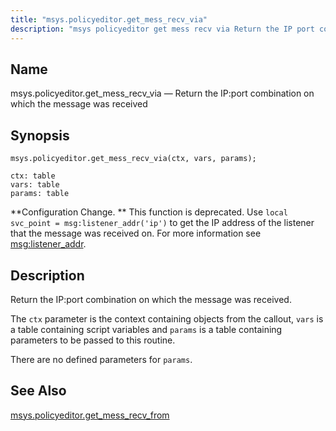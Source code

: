 ```yaml
---
title: "msys.policyeditor.get_mess_recv_via"
description: "msys policyeditor get mess recv via Return the IP port combination on which the message was received msys policyeditor get mess recv via ctx vars params Configuration Change This function is deprecated Use local svc point msg listener addr ip to get the IP address of the listener that the..."
---
```


<a name="lua.ref.msys.policyeditor.get_mess_recv_via"></a> 
## Name

msys.policyeditor.get_mess_recv_via — Return the IP:port combination on which the message was received

<a name="idp24910544"></a> 
## Synopsis

`msys.policyeditor.get_mess_recv_via(ctx, vars, params);`

```
ctx: table
vars: table
params: table
```

**Configuration Change. ** This function is deprecated. Use `local svc_point = msg:listener_addr('ip')` to get the IP address of the listener that the message was received on. For more information see [msg:listener_addr](/momentum/3/3-reference/3-reference-lua-ref-msg-listener-addr).

<a name="idp24915888"></a> 
## Description

Return the IP:port combination on which the message was received.

The `ctx` parameter is the context containing objects from the callout, `vars` is a table containing script variables and `params` is a table containing parameters to be passed to this routine.

There are no defined parameters for `params`.

<a name="idp24920320"></a> 
## See Also

[msys.policyeditor.get_mess_recv_from](/momentum/3/3-reference/lua-ref-msys-policyeditor-get-mess-recv-from)